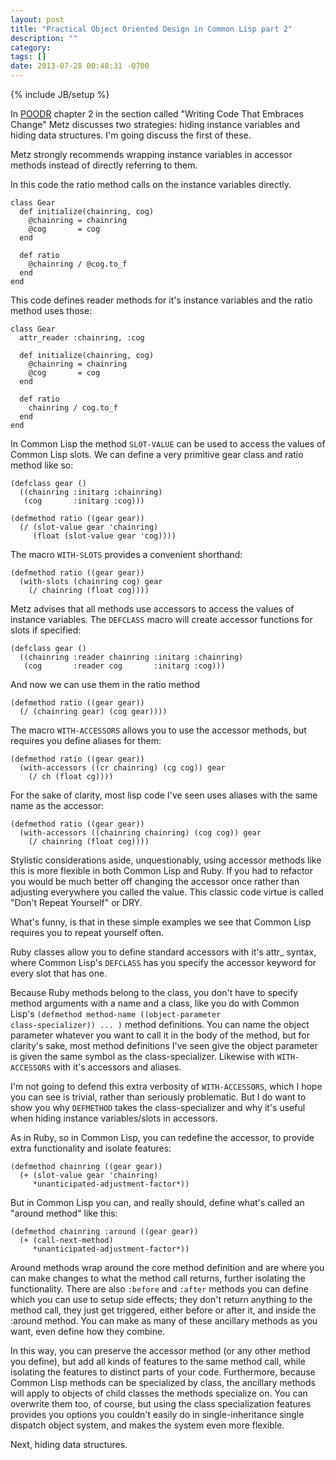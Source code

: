 ```yaml
---
layout: post
title: "Practical Object Oriented Design in Common Lisp part 2"
description: ""
category: 
tags: []
date: 2013-07-28 00:48:31 -0700
---
```

{% include JB/setup %}

In <a href="http://www.poodr.info/">POODR</a> chapter 2 in the section
called "Writing Code That Embraces Change" Metz discusses two
strategies: hiding instance variables and hiding data structures. I'm
going discuss the first of these.

Metz strongly recommends wrapping instance variables in accessor
methods instead of directly referring to them.

<!-- more -->

In this code the ratio method calls on the instance variables directly.

<pre><code class="ruby">class Gear
  def initialize(chainring, cog)
    @chainring = chainring
    @cog       = cog
  end

  def ratio
    @chainring / @cog.to_f
  end
end
</code></pre>

This code defines reader methods for it's instance variables and the
ratio method uses those:

<pre><code class="ruby">class Gear
  attr_reader :chainring, :cog

  def initialize(chainring, cog)
    @chainring = chainring
    @cog       = cog
  end

  def ratio
    chainring / cog.to_f
  end
end
</code></pre>

In Common Lisp the method <code>SLOT-VALUE</code> can be used to
access the values of Common Lisp slots. We can define a very primitive
gear class and ratio method like so:

<pre><code class="lisp">(defclass gear ()
  ((chainring :initarg :chainring)
   (cog       :initarg :cog)))

(defmethod ratio ((gear gear))
  (/ (slot-value gear 'chainring)
     (float (slot-value gear 'cog))))
</code></pre>

The macro <code>WITH-SLOTS</code> provides a convenient shorthand:

<pre><code class="lisp">(defmethod ratio ((gear gear))
  (with-slots (chainring cog) gear
    (/ chainring (float cog))))
</code></pre>

Metz advises that all methods use accessors to access the values of
instance variables. The <code>DEFCLASS</code> macro will create
accessor functions for slots if specified:

<pre><code class="lisp">(defclass gear ()
  ((chainring :reader chainring :initarg :chainring)
   (cog       :reader cog       :initarg :cog)))
</code></pre>

And now we can use them in the ratio method

<pre><code class="lisp">(defmethod ratio ((gear gear))
  (/ (chainring gear) (cog gear))))
</code></pre>

The macro <code>WITH-ACCESSORS</code> allows you to use the accessor
methods, but requires you define aliases for them:

<pre><code class="lisp">(defmethod ratio ((gear gear))
  (with-accessors ((cr chainring) (cg cog)) gear
    (/ ch (float cg))))
</code></pre>

For the sake of clarity, most lisp code I've seen uses aliases with the
same name as the accessor:

<pre><code class="lisp">(defmethod ratio ((gear gear))
  (with-accessors ((chainring chainring) (cog cog)) gear
    (/ chainring (float cog))))
</code></pre>

Stylistic considerations aside, unquestionably, using accessor methods
like this is more flexible in both Common Lisp and Ruby. If you had to
refactor you would be much better off changing the accessor once
rather than adjusting everywhere you called the value. This classic
code virtue is called "Don't Repeat Yourself" or DRY.

What's funny, is that in these simple examples we see that Common Lisp
requires you to repeat yourself often.

Ruby classes allow you to define standard accessors with it's attr_
syntax, where Common Lisp's <code>DEFCLASS</code> has you specify the
accessor keyword for every slot that has one.

Because Ruby methods belong to the class, you don't have to specify
method arguments with a name and a class, like you do with Common
Lisp's <code class="lisp">(defmethod method-name ((object-parameter
class-specializer)) ... )</code> method definitions. You can name the
object parameter whatever you want to call it in the body of the
method, but for clarity's sake, most method definitions I've seen give
the object parameter is given the same symbol as the
class-specializer. Likewise with <code>WITH-ACCESSORS</code> with it's
accessors and aliases.

I'm not going to defend this extra verbosity of
<code>WITH-ACCESSORS</code>, which I hope you can see is trivial,
rather than seriously problematic. But I do want to show you why
<code>DEFMETHOD</code> takes the class-specializer and why it's useful
when hiding instance variables/slots in accessors.

As in Ruby, so in Common Lisp, you can redefine the accessor, to
provide extra functionality and isolate features:

<pre><code class="lisp">(defmethod chainring ((gear gear))
  (+ (slot-value gear 'chainring)
     *unanticipated-adjustment-factor*))
</code></pre>

But in Common Lisp you can, and really should, define what's called an
"around method" like this:

<pre><code class="lisp">(defmethod chainring :around ((gear gear))
  (+ (call-next-method)
     *unanticipated-adjustment-factor*))
</code></pre>

Around methods wrap around the core method definition and are where
you can make changes to what the method call returns, further
isolating the functionality. There are also <code>:before</code> and
<code>:after</code> methods you can define which you can use to setup
side effects; they don't return anything to the method call, they just
get triggered, either before or after it, and inside the :around
method. You can make as many of these ancillary methods as you want,
even define how they combine.

In this way, you can preserve the accessor method (or any other method
you define), but add all kinds of features to the same method call,
while isolating the features to distinct parts of your code.
Furthermore, because Common Lisp methods can be specialized by class,
the ancillary methods will apply to objects of child classes the
methods specialize on. You can overwrite them too, of course, but
using the class specialization features provides you options you
couldn't easily do in single-inheritance single dispatch object
system, and makes the system even more flexible.

Next, hiding data structures.
